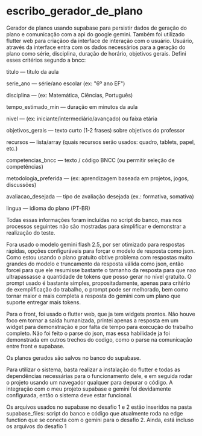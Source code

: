 # escribo_gerador_de_plano

Gerador de planos usando supabase para persistir dados de geração do plano e comunicação com a api do google gemini.
Também foi utilizado flutter web para criaçãoo da interface de interação com o usuário.
Usuário, através da interface entra com os dados necessários para a geração do plano como série, disciplina, duração de horário, objetivos gerais. Defini esses critérios segundo a bncc:

titulo — título da aula

serie_ano — série/ano escolar (ex: "6º ano EF")

disciplina — (ex: Matemática, Ciências, Português)

tempo_estimado_min — duração em minutos da aula

nivel — (ex: iniciante/intermediário/avançado) ou faixa etária

objetivos_gerais — texto curto (1-2 frases) sobre objetivos do professor

recursos — lista/array (quais recursos serão usados: quadro, tablets, papel, etc.)

competencias_bncc — texto / código BNCC (ou permitir seleção de competências)

metodologia_preferida — (ex: aprendizagem baseada em projetos, jogos, discussões)

avaliacao_desejada — tipo de avaliação desejada (ex.: formativa, somativa)

lingua — idioma do plano (PT-BR)

Todas essas informações foram incluídas no script do banco, mas nos processos seguintes não são mostradas para simplificar e demonstrar a realização do teste.

Fora usado o modelo gemini flash 2.5, por ser otimizado para respostas rápidas, opções configuráveis para forçar o modelo de resposta como json.
Como estou usando o plano gratuito obtive problema com respostas muito grandes do modelo e truncamento da resposta válida como json, então forcei para que ele resumisse bastante o tamanho da resposta para que nao ultrapassasse a quantidade de tokens que posso gerar no nível gratuito.
O prompt usado é bastante simples, propositadamente, apenas para critério de exemplificação do trabalho, o prompt pode ser melhorado, bem como tornar maior e mais completa a resposta do gemini com um plano que suporte entregar mais tokens.


Para o front, foi usado o flutter web, que ja tem widgets prontos. Não houve foco em tornar a saída humanizada, printei apenas a resposta em um widget para demonstração e por falta de tempo para execução do trabalho completo. Não foi feito o parse do json, mas essa habilidade ja foi demonstrada em outros trechos do codigo, como o parse na comunicação entre front e supabase.

Os planos gerados são salvos no banco do supabase.

Para utilizar o sistema, basta realizar a instalação do flutter e todas as dependências necessárias para o funcionamento dele, e em seguida rodar o projeto usando um navegador qualquer para depurar o código. A integração com o meu projeto supabase e gemini foi devidamente configurada, então o sistema deve estar funcional.

Os arquivos usados no supabase no desafio 1 e 2 estão inseridos na pasta supabase_files: script do banco e código que atualmente roda na edge function que se conecta com o gemini para o desafio 2. Ainda, está incluso os arquivos do desafio 1
